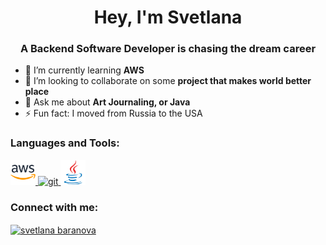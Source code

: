 <h1 align="center">Hey, I'm Svetlana</h1>
<h3 align="center">A Backend Software Developer is chasing the dream career</h3>

- 🌱 I’m currently learning <b>AWS</b>
- 👯 I’m looking to collaborate on some <b>project that makes world better place</b>
- 💬 Ask me about <b>Art Journaling, or Java</b>
- ⚡ Fun fact: I moved from Russia to the USA

<h3 align="left">Languages and Tools:</h3>
<p align="left"> <a href="https://aws.amazon.com" target="_blank" rel="noreferrer"> <img src="https://raw.githubusercontent.com/devicons/devicon/master/icons/amazonwebservices/amazonwebservices-original-wordmark.svg" alt="aws" width="40" height="40"/> </a> <a href="https://git-scm.com/" target="_blank" rel="noreferrer"> <img src="https://www.vectorlogo.zone/logos/git-scm/git-scm-icon.svg" alt="git" width="40" height="40"/> </a> <a href="https://www.java.com" target="_blank" rel="noreferrer"> <img src="https://raw.githubusercontent.com/devicons/devicon/master/icons/java/java-original.svg" alt="java" width="40" height="40"/> </a> </p>

<h3 align="left">Connect with me:</h3>
<p align="left">
<a href="https://www.linkedin.com/in/svetlanabaranova/" target="blank"><img align="center" src="https://raw.githubusercontent.com/rahuldkjain/github-profile-readme-generator/master/src/images/icons/Social/linked-in-alt.svg" alt="svetlana baranova" height="30" width="40" /></a>
</p>
